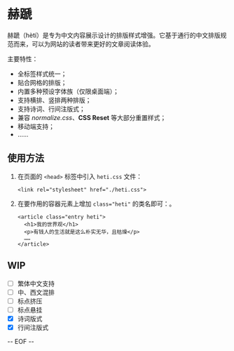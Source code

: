 # 赫蹏

赫蹏（hètí）是专为中文内容展示设计的排版样式增强。它基于通行的中文排版规范而来，可以为网站的读者带来更好的文章阅读体验。

主要特性：
- 全标签样式统一；
- 贴合网格的排版；
- 内置多种预设字体族（仅限桌面端）；
- 支持横排、竖排两种排版；
- 支持诗词、行间注版式；
- 兼容 *normalize.css*、**CSS Reset** 等大部分重置样式；
- 移动端支持；
- ……

## 使用方法

1. 在页面的 `<head>` 标签中引入 `heti.css` 文件：
    ```
    <link rel="stylesheet" href="./heti.css">
    ```
1. 在要作用的容器元素上增加 `class="heti"` 的类名即可：。
    ```
    <article class="entry heti">
      <h1>我的世界观</h1>
      <p>有钱人的生活就是这么朴实无华，且枯燥</p>
      ……
    </article>
    ```


## WIP

- [ ] 繁体中文支持
- [ ] 中、西文混排
- [ ] 标点挤压
- [ ] 标点悬挂
- [x] 诗词版式
- [x] 行间注版式

-- EOF --
